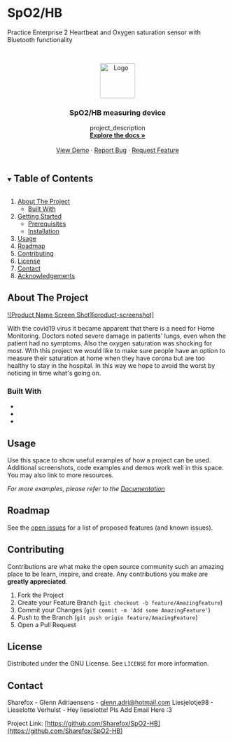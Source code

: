 # SpO2/HB

 Practice Enterprise 2 Heartbeat and Oxygen saturation sensor with Bluetooth functionality

 <br />
 <p align="center">
   <a href="https://github.com/Sharefox/SpO2-HB">
     <img src="images/logo.png" alt="Logo" width="80" height="80">
   </a>

   <h3 align="center">SpO2/HB measuring device</h3>

   <p align="center">
     project_description
     <br />
     <a href="https://github.com/Sharefox/SpO2-HB"><strong>Explore the docs »</strong></a>
     <br />
     <br />
     <a href="https://github.com/Sharefox/SpO2-HB">View Demo</a>
     ·
     <a href="https://github.com/Sharefox/SpO2-HB/issues">Report Bug</a>
     ·
     <a href="https://github.com/Sharefox/SpO2-HB/issues">Request Feature</a>
   </p>
 </p>



 <!-- TABLE OF CONTENTS -->
 <details open="open">
   <summary><h2 style="display: inline-block">Table of Contents</h2></summary>
   <ol>
     <li>
       <a href="#about-the-project">About The Project</a>
       <ul>
         <li><a href="#built-with">Built With</a></li>
       </ul>
     </li>
     <li>
       <a href="#getting-started">Getting Started</a>
       <ul>
         <li><a href="#prerequisites">Prerequisites</a></li>
         <li><a href="#installation">Installation</a></li>
       </ul>
     </li>
     <li><a href="#usage">Usage</a></li>
     <li><a href="#roadmap">Roadmap</a></li>
     <li><a href="#contributing">Contributing</a></li>
     <li><a href="#license">License</a></li>
     <li><a href="#contact">Contact</a></li>
     <li><a href="#acknowledgements">Acknowledgements</a></li>
   </ol>
 </details>



 <!-- ABOUT THE PROJECT -->
 ## About The Project

 [![Product Name Screen Shot][product-screenshot]](https://example.com)

 With the covid19 virus it became apparent that there is a need for Home Monitoring. Doctors noted severe damage in patients' lungs, even when the patient had no symptoms. Also the oxygen saturation was shocking for most.
 With this project we would like to make sure people have an option to measure their saturation at home when they have corona but are too healthy to stay in the hospital.
 In this way we hope to avoid the worst by noticing in time what's going on.

 ### Built With

 * []()
 * []()
 * []()



 <!-- USAGE EXAMPLES -->
 ## Usage

 Use this space to show useful examples of how a project can be used. Additional screenshots, code examples and demos work well in this space. You may also link to more resources.

 _For more examples, please refer to the [Documentation](https://example.com)_



 <!-- ROADMAP -->
 ## Roadmap

 See the [open issues](https://github.com/Sharefox/SpO2-HB/issues) for a list of proposed features (and known issues).



 <!-- CONTRIBUTING -->
 ## Contributing

 Contributions are what make the open source community such an amazing place to be learn, inspire, and create. Any contributions you make are **greatly appreciated**.

 1. Fork the Project
 2. Create your Feature Branch (`git checkout -b feature/AmazingFeature`)
 3. Commit your Changes (`git commit -m 'Add some AmazingFeature'`)
 4. Push to the Branch (`git push origin feature/AmazingFeature`)
 5. Open a Pull Request



 <!-- LICENSE -->
 ## License

 Distributed under the GNU License. See `LICENSE` for more information.



 <!-- CONTACT -->
 ## Contact

 Sharefox - Glenn Adriaensens - glenn.adri@hotmail.com
 Liesjelotje98 - Lieselotte Verhulst - Hey lieselotte! Pls Add Email Here :3

 Project Link: [https://github.com/Sharefox/SpO2-HB](https://github.com/Sharefox/SpO2-HB)
